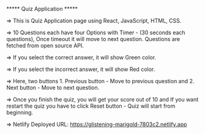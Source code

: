 ***** Quiz Application *****

=> This is Quiz Application page using React, JavaScript, HTML, CSS. 

=> 10 Questions each have four Options with Timer - (30 seconds each questions), Once timeout it will move to next question. Questions are fetched from open source API.

=> If you select the correct answer, it will show Green color.

=> If you select the incorrect answer, it will show Red color.

=> Here, two buttons 1. Previous button - Move to previous question and 2. Next button - Move to next question.

=> Once you finish the quiz, you will get your score out of 10 and If you want restart the quiz you have to click Reset button - Quiz will start from beginning.

=> Netlify Deployed URL: https://glistening-marigold-7803c2.netlify.app
